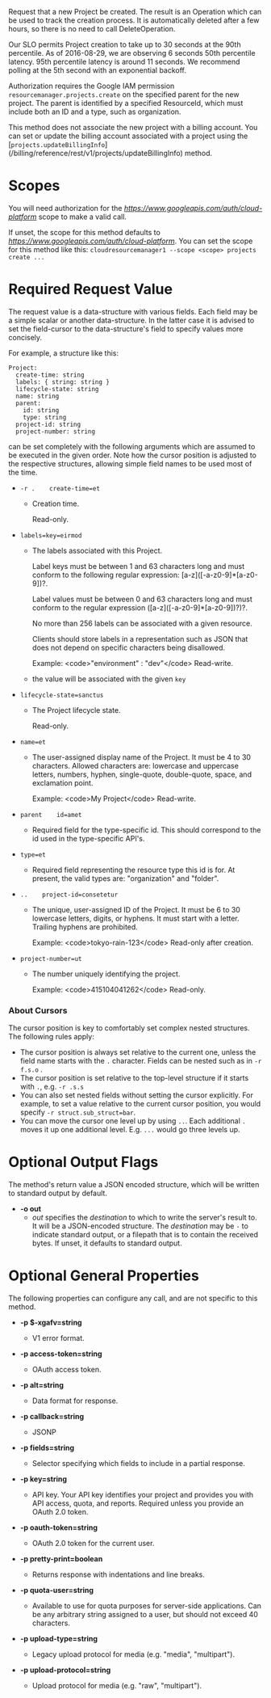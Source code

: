 Request that a new Project be created. The result is an Operation which
can be used to track the creation process. It is automatically deleted
after a few hours, so there is no need to call DeleteOperation.

Our SLO permits Project creation to take up to 30 seconds at the 90th
percentile. As of 2016-08-29, we are observing 6 seconds 50th percentile
latency. 95th percentile latency is around 11 seconds. We recommend
polling at the 5th second with an exponential backoff.

Authorization requires the Google IAM permission
`resourcemanager.projects.create` on the specified parent for the new
project. The parent is identified by a specified ResourceId,
which must include both an ID and a type, such as organization.

This method does not associate the new project with a billing account.
You can set or update the billing account associated with a project using
the [`projects.updateBillingInfo`]
(/billing/reference/rest/v1/projects/updateBillingInfo) method.
# Scopes

You will need authorization for the *https://www.googleapis.com/auth/cloud-platform* scope to make a valid call.

If unset, the scope for this method defaults to *https://www.googleapis.com/auth/cloud-platform*.
You can set the scope for this method like this: `cloudresourcemanager1 --scope <scope> projects create ...`
# Required Request Value

The request value is a data-structure with various fields. Each field may be a simple scalar or another data-structure.
In the latter case it is advised to set the field-cursor to the data-structure's field to specify values more concisely.

For example, a structure like this:
```
Project:
  create-time: string
  labels: { string: string }
  lifecycle-state: string
  name: string
  parent:
    id: string
    type: string
  project-id: string
  project-number: string

```

can be set completely with the following arguments which are assumed to be executed in the given order. Note how the cursor position is adjusted to the respective structures, allowing simple field names to be used most of the time.

* `-r .    create-time=et`
    - Creation time.
        
        Read-only.
* `labels=key=eirmod`
    - The labels associated with this Project.
        
        Label keys must be between 1 and 63 characters long and must conform
        to the following regular expression: \[a-z\](\[-a-z0-9\]*\[a-z0-9\])?.
        
        Label values must be between 0 and 63 characters long and must conform
        to the regular expression (\[a-z\](\[-a-z0-9\]*\[a-z0-9\])?)?.
        
        No more than 256 labels can be associated with a given resource.
        
        Clients should store labels in a representation such as JSON that does not
        depend on specific characters being disallowed.
        
        Example: &lt;code&gt;&#34;environment&#34; : &#34;dev&#34;&lt;/code&gt;
        Read-write.
    - the value will be associated with the given `key`
* `lifecycle-state=sanctus`
    - The Project lifecycle state.
        
        Read-only.
* `name=et`
    - The user-assigned display name of the Project.
        It must be 4 to 30 characters.
        Allowed characters are: lowercase and uppercase letters, numbers,
        hyphen, single-quote, double-quote, space, and exclamation point.
        
        Example: &lt;code&gt;My Project&lt;/code&gt;
        Read-write.
* `parent    id=amet`
    - Required field for the type-specific id. This should correspond to the id
        used in the type-specific API&#39;s.
* `type=et`
    - Required field representing the resource type this id is for.
        At present, the valid types are: &#34;organization&#34; and &#34;folder&#34;.

* `..    project-id=consetetur`
    - The unique, user-assigned ID of the Project.
        It must be 6 to 30 lowercase letters, digits, or hyphens.
        It must start with a letter.
        Trailing hyphens are prohibited.
        
        Example: &lt;code&gt;tokyo-rain-123&lt;/code&gt;
        Read-only after creation.
* `project-number=ut`
    - The number uniquely identifying the project.
        
        Example: &lt;code&gt;415104041262&lt;/code&gt;
        Read-only.


### About Cursors

The cursor position is key to comfortably set complex nested structures. The following rules apply:

* The cursor position is always set relative to the current one, unless the field name starts with the `.` character. Fields can be nested such as in `-r f.s.o` .
* The cursor position is set relative to the top-level structure if it starts with `.`, e.g. `-r .s.s`
* You can also set nested fields without setting the cursor explicitly. For example, to set a value relative to the current cursor position, you would specify `-r struct.sub_struct=bar`.
* You can move the cursor one level up by using `..`. Each additional `.` moves it up one additional level. E.g. `...` would go three levels up.


# Optional Output Flags

The method's return value a JSON encoded structure, which will be written to standard output by default.

* **-o out**
    - *out* specifies the *destination* to which to write the server's result to.
      It will be a JSON-encoded structure.
      The *destination* may be `-` to indicate standard output, or a filepath that is to contain the received bytes.
      If unset, it defaults to standard output.
# Optional General Properties

The following properties can configure any call, and are not specific to this method.

* **-p $-xgafv=string**
    - V1 error format.

* **-p access-token=string**
    - OAuth access token.

* **-p alt=string**
    - Data format for response.

* **-p callback=string**
    - JSONP

* **-p fields=string**
    - Selector specifying which fields to include in a partial response.

* **-p key=string**
    - API key. Your API key identifies your project and provides you with API access, quota, and reports. Required unless you provide an OAuth 2.0 token.

* **-p oauth-token=string**
    - OAuth 2.0 token for the current user.

* **-p pretty-print=boolean**
    - Returns response with indentations and line breaks.

* **-p quota-user=string**
    - Available to use for quota purposes for server-side applications. Can be any arbitrary string assigned to a user, but should not exceed 40 characters.

* **-p upload-type=string**
    - Legacy upload protocol for media (e.g. &#34;media&#34;, &#34;multipart&#34;).

* **-p upload-protocol=string**
    - Upload protocol for media (e.g. &#34;raw&#34;, &#34;multipart&#34;).
